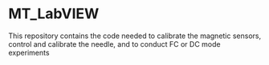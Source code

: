 # MT_LabVIEW
This repository contains the code needed to calibrate the magnetic sensors, control and calibrate the needle, and to conduct FC or DC mode experiments
